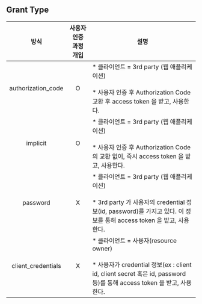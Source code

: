 ## Grant Type

|방식|사용자 인증 과정 개입|설명|
|:-:|:-:|-|
|authorization_code|O|* 클라이언트 = 3rd party (웹 애플리케이션) <br><br> * 사용자 인증 후 Authorization Code 교환 후 access token 을 받고, 사용한다.|
|implicit|O|* 클라이언트 = 3rd party (웹 애플리케이션) <br><br> * 사용자 인증 후 Authorization Code 의 교환 없이, 즉시 access token 을 받고, 사용한다.|
|password|X|* 클라이언트 = 3rd party (웹 애플리케이션) <br><br> * 3rd party 가 사용자의 credential 정보(id, password)를 가지고 있다. 이 정보를 통해 access token 을 받고, 사용한다.|
|client_credentials|X|* 클라이언트 = 사용자(resource owner) <br><br> * 사용자가 credential 정보(ex : client id, client secret 혹은 id, password 등)를 통해 access token 을 받고, 사용한다.|
